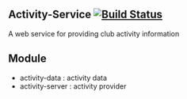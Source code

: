 ## Activity-Service  [![Build Status](http://140.115.3.96:8080/jenkins/buildStatus/icon?job=Activity-Service)](http://140.115.3.96:8080/jenkins/job/Activity-Service/)
A web service for providing club activity information

## Module
- activity-data   : activity data
- activity-server : activity provider

